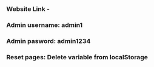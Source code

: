 ### Website Link - 
### Admin username: admin1
### Admin pasword: admin1234
### Reset pages: Delete variable from localStorage
